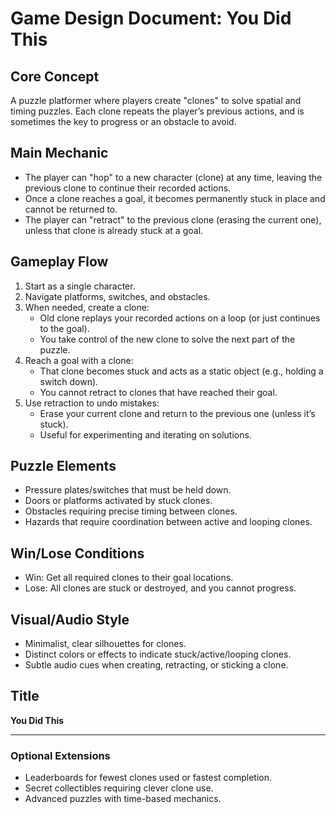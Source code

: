 # Game Design Document: You Did This

## Core Concept
A puzzle platformer where players create "clones" to solve spatial and timing puzzles. Each clone repeats the player’s previous actions, and is sometimes the key to progress or an obstacle to avoid.

## Main Mechanic
- The player can "hop" to a new character (clone) at any time, leaving the previous clone to continue their recorded actions.
- Once a clone reaches a goal, it becomes permanently stuck in place and cannot be returned to.
- The player can "retract" to the previous clone (erasing the current one), unless that clone is already stuck at a goal.

## Gameplay Flow
1. Start as a single character.
2. Navigate platforms, switches, and obstacles.
3. When needed, create a clone:
    - Old clone replays your recorded actions on a loop (or just continues to the goal).
    - You take control of the new clone to solve the next part of the puzzle.
4. Reach a goal with a clone:
    - That clone becomes stuck and acts as a static object (e.g., holding a switch down).
    - You cannot retract to clones that have reached their goal.
5. Use retraction to undo mistakes:
    - Erase your current clone and return to the previous one (unless it’s stuck).
    - Useful for experimenting and iterating on solutions.

## Puzzle Elements
- Pressure plates/switches that must be held down.
- Doors or platforms activated by stuck clones.
- Obstacles requiring precise timing between clones.
- Hazards that require coordination between active and looping clones.

## Win/Lose Conditions
- Win: Get all required clones to their goal locations.
- Lose: All clones are stuck or destroyed, and you cannot progress.

## Visual/Audio Style
- Minimalist, clear silhouettes for clones.
- Distinct colors or effects to indicate stuck/active/looping clones.
- Subtle audio cues when creating, retracting, or sticking a clone.

## Title
**You Did This**

---

### Optional Extensions
- Leaderboards for fewest clones used or fastest completion.
- Secret collectibles requiring clever clone use.
- Advanced puzzles with time-based mechanics.
